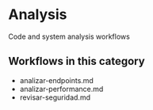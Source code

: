 ﻿# Analysis

Code and system analysis workflows

## Workflows in this category
- analizar-endpoints.md
 - analizar-performance.md
 - revisar-seguridad.md

